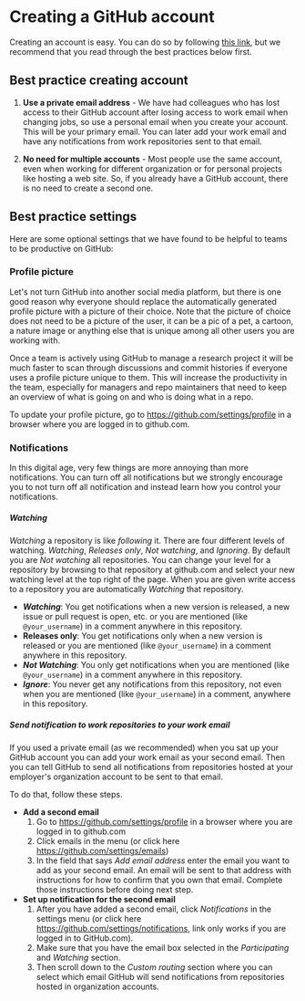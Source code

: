 # Creating a GitHub account

Creating an account is easy. You can do so by following [this link](https://github.com/join), but we recommend that you read through the best practices below first.

## Best practice creating account

1. **Use a private email address** - We have had colleagues who has lost access to their GitHub account after losing access to work email when changing jobs, so use a personal email when you create your account. This will be your primary email. You can later add your work email and have any notifications from work repositories sent to that email.

2. **No need for multiple accounts** - Most people use the same account, even when working for different organization or for personal projects like hosting a web site. So, if you already have a GitHub account, there is no need to create a second one.

## Best practice settings

Here are some optional settings that we have found to be helpful to teams to be productive on GitHub:

### Profile picture
Let's not turn GitHub into another social media platform, but there is one good reason why everyone should replace the automatically generated profile picture with a picture of their choice. Note that the picture of choice does not need to be a picture of the user, it can be a pic of a pet, a cartoon, a nature image or anything else that is unique among all other users you are working with.

Once a team is actively using GitHub to manage a research project it will be much faster to scan through discussions and commit histories if everyone uses a profile picture unique to them. This will increase the productivity in the team, especially for managers and repo maintainers that need to keep an overview of what is going on and who is doing what in a repo.

To update your profile picture, go to https://github.com/settings/profile in a browser where you are logged in to github.com.

### Notifications
In this digital age, very few things are more annoying than more notifications. You can turn off all notifications but we strongly encourage you to not turn off all notification and instead learn how you control your notifications.

##### Watching
_Watching_ a repository is like _following_ it. There are four different levels of watching. _Watching_, _Releases only_, _Not watching_, and _Ignoring_. By default you are _Not watching_ all repositories. You can change your level for a repository by browsing to that repository at github.com and select your new watching level at the top right of the page. When you are given write access to a repository you are automatically _Watching_ that repository.

* **_Watching_**: You get notifications when a new version is released, a new issue or pull request is open, etc. or you are mentioned (like `@your_username`) in a comment anywhere in this repository.
* **Releases only**: You get notifications only when a new version is released or you are mentioned (like `@your_username`) in a comment anywhere in this repository.
* **_Not Watching_**: You only get notifications when you are mentioned (like `@your_username`) in a comment anywhere in this repository.
* **_Ignore_**: You never get any notifications from this repository, not even when you are mentioned (like `@your_username`) in a comment, anywhere in this repository.

##### Send notification to work repositories to your work email

If you used a private email (as we recommended) when you sat up your GitHub account you can add your work email as your second email. Then you can tell GitHub to send all notifications from repositories hosted at your employer's organization account to be sent to that email.

To do that, follow these steps.

* **Add a second email**
  1. Go to https://github.com/settings/profile in a browser where you are logged in to github.com
  1. Click emails in the menu (or click here https://github.com/settings/emails)
  1. In the field that says _Add email address_ enter the email you want to add as your second email. An email will be sent to that address with instructions for how to confirm that you own that email. Complete those instructions before doing next step.
* **Set up notification for the second email**
  1. After you have added a second email, click _Notifications_ in the settings menu (or click here https://github.com/settings/notifications, link only works if you are logged in to GitHub.com).
  1. Make sure that you have the email box selected in the _Participating_ and _Watching_ section.
  1. Then scroll down to the _Custom routing_ section where you can select which email  GitHub will send notifications from repositories hosted in organization accounts.

